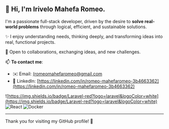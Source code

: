 ## 👋 Hi, I'm Irivelo Mahefa Romeo.

I'm a passionate full-stack developer, driven by the desire to **solve real-world problems** through logical, efficient, and sustainable solutions.

✨ I enjoy understanding needs, thinking deeply, and transforming ideas into real, functional projects.

🤝 Open to collaborations, exchanging ideas, and new challenges.

📫 **To contact me**:
- ✉️ Email: [(romeomahefaromeo@gmail.com](romeomahefaromeo@gmail.com)
- 🔗 LinkedIn: [https://linkedin.com/in/romeo-mahefaromeo-3b4663362](https://linkedin.com/in/romeo-mahefaromeo-3b4663362)





![https://img.shields.io/badge/Laravel-red?logo=laravel&logoColor=white](https://img.shields.io/badge/Laravel-red?logo=laravel&logoColor=white)
![React](https://img.shields.io/badge/React-blue?logo=react&logoColor=white)
![Docker](https://img.shields.io/badge/Docker-2496ED?logo=docker&logoColor=white)


---

Thank you for visiting my GitHub profile! 🚀
 
